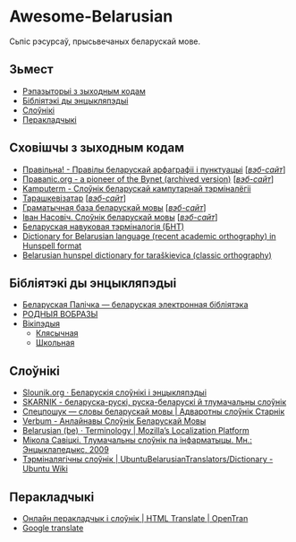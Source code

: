 # Awesome-Belarusian #

Сьпіс рэсурсаў, прысьвечаных беларускай мове.

## Зьмест ##

* [Рэпазыторыі з зыходным кодам](#repositories)
* [Бібліятэкі ды энцыкляпэдыі](#libraries)
* [Слоўнікі](#dictionaries)
* [Перакладчыкі](#translators)

## <a name="repositories"></a> Сховішчы з зыходным кодам ##

* [Правільна! - Правілы беларускай арфаграфіі і пунктуацыі](https://github.com/alroniks/pravilnaby.git) [[_вэб-сайт_](https://pravilna.by/)]
* [Правапіс.org - a pioneer of the Bynet (archived version)](https://github.com/dyskurs/pravapis.org.git) [[_вэб-сайт_](https://pravapis.org.dyskurs.be/)]
* [Kamputerm - Слоўнік беларускай кампутарнай тэрміналёгіі](https://github.com/quendimax/kamputerm.git)
* [Тарашкевізатар](https://github.com/GooseOb/taraskevizatar.git) [[_вэб-сайт_](https://gooseob.github.io/taraskevizatar/)]
* [Граматычная база беларускай мовы](https://github.com/Belarus/GrammarDB.git) [[_вэб-сайт_](https://bnkorpus.info/grammar.be.html)]
* [Іван Насовіч. Слоўнік беларускай мовы](https://github.com/Belarus/Slouniki-Nasovic.git) [[_вэб-сайт_](https://bnkorpus.info/grammar.be.html)]
* [Беларуская навуковая тэрміналогія (БНТ)](https://github.com/Belarus/Slouniki-BNT.git)
* [Dictionary for Belarusian language (recent academic orthography) in Hunspell format](https://github.com/mikalai-udodau/spell-be)
* [Belarusian hunspel dictionary for taraškievica (classic orthography)](https://github.com/375gnu/spell-be-tarask.git)

## <a name="libraries"></a> Бібліятэкі ды энцыкляпэдыі ##

* [Беларуская Палічка — беларуская электронная бібліятэка](https://knihi.com/)
* [РОДНЫЯ ВОБРАЗЫ](http://rv-blr.com/)
* [Вікіпэдыя](https://wikipedia.org)
  * [Клясычная](https://be-tarask.wikipedia.org/wiki/Галоўная_старонка)
  * [Школьная](https://be.wikipedia.org/wiki/Галоўная_старонка)

## <a name="dictionaries"></a> Слоўнікі ##

* [Slounik.org · Беларускія слоўнікі і энцыкляпэдыі](https://slounik.org/)
* [SKARNIK - беларуска-рускі, руска-беларускі й тлумачальны слоўнік](https://www.skarnik.by/)
* [Спецпошук — словы беларускай мовы | Адваротны слоўнік Старнік](https://starnik.by/)
* [Verbum - Анлайнавы Слоўнік Беларускай Мовы](https://verbum.by/)
* [Belarusian (be) · Terminology | Mozilla’s Localization Platform](https://pontoon.mozilla.org/be/terminology/common)
* [Мікола Савіцкі. Тлумачальны слоўнік па інфарматыцы. Мн.: Энцыклапедыкс, 2009](http://www.nastaunik.info/files/f/332_savicki.pdf)
* [Тэрміналягічны слоўнік | UbuntuBelarusianTranslators/Dictionary - Ubuntu Wiki](https://wiki.ubuntu.com/UbuntuBelarusianTranslators/Dictionary)

## <a name="translators"></a> Перакладчыкі ##

* [Онлайн перакладчык і слоўнік | HTML Translate |  OpenTran](https://be.opentran.net/)
* [Google translate](https://translate.google.com/)
